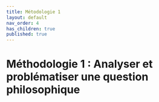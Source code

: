 ```yaml
---
title: Métodologie 1
layout: default
nav_order: 4
has_children: true
published: true
---
```

# Méthodologie 1 : Analyser et problématiser une question philosophique

